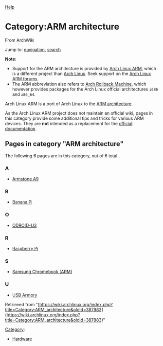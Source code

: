 [Help](//www.mediawiki.org/wiki/Special:MyLanguage/Help:Categories)

# Category:ARM architecture

From ArchWiki

Jump to: [navigation](#column-one), [search](#searchInput)

**Note:**

*   Support for the ARM architecture is provided by [Arch Linux ARM](http://archlinuxarm.org), which is a different project than [Arch Linux](https://archlinux.org). Seek support on the [Arch Linux ARM forums](http://archlinuxarm.org/forum).
*   The ARM abbreviation also refers to [Arch Rollback Machine](/index.php/Arch_Rollback_Machine "Arch Rollback Machine"), which however provides packages for the Arch Linux official architectures `i686` and `x86_64`.

Arch Linux ARM is a port of Arch Linux to the [ARM architecture](https://en.wikipedia.org/wiki/ARM_architecture "wikipedia:ARM architecture").

As the Arch Linux ARM project does not maintain an official wiki, pages in this category provide some additional tips and tricks for various ARM devices. They are **not** intended as a replacement for the [official documentation](http://archlinuxarm.org/platforms).

## Pages in category "ARM architecture"

The following 6 pages are in this category, out of 6 total.

### A

*   [Armstone A9](/index.php/Armstone_A9 "Armstone A9")

### B

*   [Banana Pi](/index.php/Banana_Pi "Banana Pi")

### O

*   [ODROID-U3](/index.php/ODROID-U3 "ODROID-U3")

### R

*   [Raspberry Pi](/index.php/Raspberry_Pi "Raspberry Pi")

### S

*   [Samsung Chromebook (ARM)](/index.php/Samsung_Chromebook_(ARM) "Samsung Chromebook (ARM)")

### U

*   [USB Armory](/index.php/USB_Armory "USB Armory")

Retrieved from "[https://wiki.archlinux.org/index.php?title=Category:ARM_architecture&oldid=387883](https://wiki.archlinux.org/index.php?title=Category:ARM_architecture&oldid=387883)"

[Category](/index.php/Special:Categories "Special:Categories"):

*   [Hardware](/index.php/Category:Hardware "Category:Hardware")